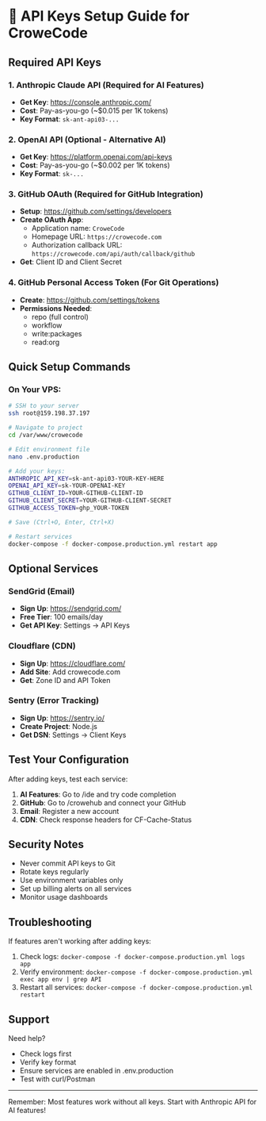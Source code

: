 # 🔑 API Keys Setup Guide for CroweCode

## Required API Keys

### 1. Anthropic Claude API (Required for AI Features)
- **Get Key**: https://console.anthropic.com/
- **Cost**: Pay-as-you-go (~$0.015 per 1K tokens)
- **Key Format**: `sk-ant-api03-...`

### 2. OpenAI API (Optional - Alternative AI)
- **Get Key**: https://platform.openai.com/api-keys
- **Cost**: Pay-as-you-go (~$0.002 per 1K tokens)
- **Key Format**: `sk-...`

### 3. GitHub OAuth (Required for GitHub Integration)
- **Setup**: https://github.com/settings/developers
- **Create OAuth App**:
  - Application name: `CroweCode`
  - Homepage URL: `https://crowecode.com`
  - Authorization callback URL: `https://crowecode.com/api/auth/callback/github`
- **Get**: Client ID and Client Secret

### 4. GitHub Personal Access Token (For Git Operations)
- **Create**: https://github.com/settings/tokens
- **Permissions Needed**:
  - repo (full control)
  - workflow
  - write:packages
  - read:org

## Quick Setup Commands

### On Your VPS:
```bash
# SSH to your server
ssh root@159.198.37.197

# Navigate to project
cd /var/www/crowecode

# Edit environment file
nano .env.production

# Add your keys:
ANTHROPIC_API_KEY=sk-ant-api03-YOUR-KEY-HERE
OPENAI_API_KEY=sk-YOUR-OPENAI-KEY
GITHUB_CLIENT_ID=YOUR-GITHUB-CLIENT-ID
GITHUB_CLIENT_SECRET=YOUR-GITHUB-CLIENT-SECRET
GITHUB_ACCESS_TOKEN=ghp_YOUR-TOKEN

# Save (Ctrl+O, Enter, Ctrl+X)

# Restart services
docker-compose -f docker-compose.production.yml restart app
```

## Optional Services

### SendGrid (Email)
- **Sign Up**: https://sendgrid.com/
- **Free Tier**: 100 emails/day
- **Get API Key**: Settings → API Keys

### Cloudflare (CDN)
- **Sign Up**: https://cloudflare.com/
- **Add Site**: Add crowecode.com
- **Get**: Zone ID and API Token

### Sentry (Error Tracking)
- **Sign Up**: https://sentry.io/
- **Create Project**: Node.js
- **Get DSN**: Settings → Client Keys

## Test Your Configuration

After adding keys, test each service:

1. **AI Features**: Go to /ide and try code completion
2. **GitHub**: Go to /crowehub and connect your GitHub
3. **Email**: Register a new account
4. **CDN**: Check response headers for CF-Cache-Status

## Security Notes

- Never commit API keys to Git
- Rotate keys regularly
- Use environment variables only
- Set up billing alerts on all services
- Monitor usage dashboards

## Troubleshooting

If features aren't working after adding keys:

1. Check logs: `docker-compose -f docker-compose.production.yml logs app`
2. Verify environment: `docker-compose -f docker-compose.production.yml exec app env | grep API`
3. Restart all services: `docker-compose -f docker-compose.production.yml restart`

## Support

Need help? 
- Check logs first
- Verify key format
- Ensure services are enabled in .env.production
- Test with curl/Postman

---
Remember: Most features work without all keys. Start with Anthropic API for AI features!